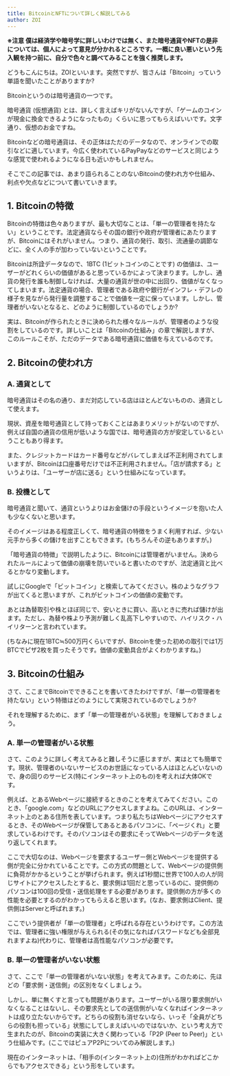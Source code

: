 ```yaml
---
title: BitcoinとNFTについて詳しく解説してみる
author: ZOI
---
```


**※注意 僕は経済学や暗号学に詳しいわけでは無く、また暗号通貨やNFTの是非については、個人によって意見が分かれるところです。一概に良い悪いという先入観を持つ前に、自分で色々と調べてみることを強く推奨します。**

どうもこんにちは。ZOIといいます。突然ですが、皆さんは「Bitcoin」っていう単語を聞いたことがありますか?

Bitcoinというのは暗号通貨の一つです。

暗号通貨 (仮想通貨) とは、詳しく言えばキリがないんですが、「ゲームのコインが現金に換金できるようになったもの」くらいに思ってもらえばいいです。文字通り、仮想のお金ですね。

Bitcoinなどの暗号通貨は、その正体はただのデータなので、オンラインでの取引などに適しています。今広く使われているPayPayなどのサービスと同じような感覚で使われるようになる日も近いかもしれません。

そこでこの記事では、あまり語られることのないBitcoinの使われ方や仕組み、利点や欠点などについて書いていきます。

## 1. Bitcoinの特徴

Bitcoinの特徴は色々ありますが、最も大切なことは、「単一の管理者を持たない」ということです。法定通貨ならその国の銀行や政府が管理者にあたりますが、Bitcoinにはそれがいません。つまり、通貨の発行、取引、流通量の調節などに、全く人の手が加わっていないということです。

Bitcoinは所詮データなので、1BTC (1ビットコインのことです) の価値は、ユーザーがどれくらいの価値があると思っているかによって決まります。しかし、通貨の発行を誰も制御しなければ、大量の通貨が世の中に出回り、価値がなくなってしまいます。法定通貨の場合、管理者である政府や銀行がインフレ・デフレの様子を見ながら発行量を調整することで価値を一定に保っています。しかし、管理者がいないとなると、どのように制御しているのでしょうか?

実は、Bitcoinが作られたときに決められた様々なルールが、管理者のような役割をしているのです。詳しいことは「Bitcoinの仕組み」の章で解説しますが、このルールこそが、ただのデータである暗号通貨に価値を与えているのです。

## 2. Bitcoinの使われ方

### A. 通貨として

暗号通貨はその名の通り、まだ対応している店はほとんどないものの、通貨として使えます。

現状、資産を暗号通貨として持っておくことはあまりメリットがないのですが、例えば自国の通貨の信用が低いような国では、暗号通貨の方が安定しているということもあり得ます。

また、クレジットカードはカード番号などがバレてしまえば不正利用されてしまいますが、Bitcoinは口座番号だけでは不正利用されません。「店が請求する」というよりは、「ユーザーが店に送る」という仕組みになっています。

### B. 投機として

暗号通貨と聞いて、通貨というよりはお金儲けの手段というイメージを抱いた人も少なくないと思います。

そのイメージはある程度正しくて、暗号通貨の特徴をうまく利用すれば、少ない元手から多くの儲けを出すこともできます。(もちろんその逆もありますが。)

「暗号通貨の特徴」で説明したように、Bitcoinには管理者がいません。決められたルールによって価値の崩壊を防いでいると書いたのですが、法定通貨と比べるとかなり変動します。

試しにGoogleで「ビットコイン」と検索してみてください。株のようなグラフが出てくると思いますが、これがビットコインの価値の変動です。

あとは為替取引や株とほぼ同じで、安いときに買い、高いときに売れば儲けが出ます。ただし、為替や株より予測が難しく乱高下しやすいので、ハイリスク・ハイリターンと言われています。

(ちなみに現在1BTC≒500万円くらいですが、Bitcoinを使った初めの取引では1万BTCでピザ2枚を買ったそうです。価値の変動具合がよくわかりますね。)

## 3. Bitcoinの仕組み

さて、ここまでBitcoinでできることを書いてきたわけですが、「単一の管理者を持たない」という特徴はどのようにして実現されているのでしょうか?

それを理解するために、まず「単一の管理者がいる状態」を理解しておきましょう。

### A. 単一の管理者がいる状態

さて、このように詳しく考えてみると難しそうに感じますが、実はとても簡単です。現状、管理者のいないサービスのお世話になっている人はほとんどいないので、身の回りのサービス(特にインターネット上のもの)を考えれば大体OKです。

例えば、とあるWebページに接続するときのことを考えてみてください。このとき、「google.com」などのURLにアクセスしますよね。このURLは、インターネット上のとある住所を表しています。つまり私たちはWebページにアクセスするとき、そのWebページが保管してあるとあるパソコンに、「ページくれ」と要求しているわけです。そのパソコンはその要求にそってWebページのデータを送り返してくれます。

ここで大切なのは、Webページを要求するユーザー側とWebページを提供する側が完全に分かれていることです。この方式の問題として、Webページの提供側に負荷がかかるということが挙げられます。例えば1秒間に世界で100人の人が同じサイトにアクセスしたとすると、要求側は1回だと思っているのに、提供側のパソコンは100回の受信・送信処理をする必要があります。提供側の方が多くの性能を必要とするのがわかってもらえると思います。(なお、要求側はClient、提供側はServerと呼ばれます。)

ここでいう提供者が「単一の管理者」と呼ばれる存在というわけです。この方法では、管理者に強い権限が与えられる(その気になればパスワードなども全部見れますよね)代わりに、管理者は高性能なパソコンが必要です。

### B. 単一の管理者がいない状態

さて、ここで「単一の管理者がいない状態」を考えてみます。このために、先ほどの「要求側・送信側」の区別をなくしましょう。

しかし、単に無くすと言っても問題があります。ユーザーがいる限り要求側がいなくなることはないし、その要求先としての送信側がいなくなればインターネットは成り立たないからです。どちらの役割も消せないなら、いっそ「全員がどちらの役割も担っている」状態にしてしまえばいいのではないか、という考え方で生まれたのが、Bitcoinの実装に大きく関わっている「P2P (Peer to Peer)」という仕組みです。(ここではピュアP2Pについてのみ解説します。)





現在のインターネットは、「相手の(インターネット上の)住所がわかればどこからでもアクセスできる」という形をしています。
